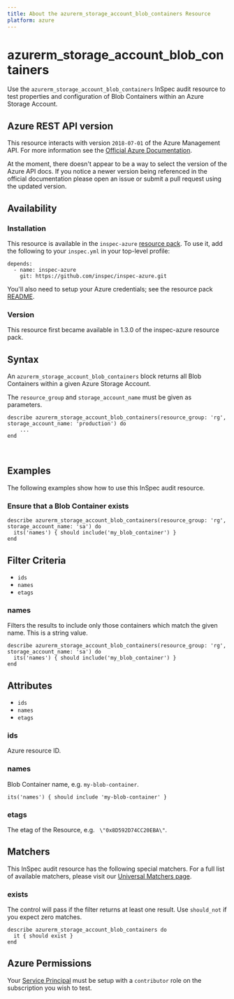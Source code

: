 ```yaml
---
title: About the azurerm_storage_account_blob_containers Resource
platform: azure
---
```


# azurerm\_storage\_account\_blob\_containers

Use the `azurerm_storage_account_blob_containers` InSpec audit resource to test properties and configuration of Blob Containers within an Azure Storage Account.
<br />

## Azure REST API version

This resource interacts with version `2018-07-01` of the Azure Management API. For more
information see the [Official Azure Documentation](https://docs.microsoft.com/en-us/rest/api/storagerp/blobcontainers/blobcontainers_list).

At the moment, there doesn't appear to be a way to select the version of the
Azure API docs. If you notice a newer version being referenced in the official
documentation please open an issue or submit a pull request using the updated
version.

## Availability

### Installation

This resource is available in the `inspec-azure` [resource
pack](https://www.inspec.io/docs/reference/glossary/#resource-pack). To use it, add the
following to your `inspec.yml` in your top-level profile:

    depends:
      - name: inspec-azure
        git: https://github.com/inspec/inspec-azure.git

You'll also need to setup your Azure credentials; see the resource pack
[README](https://github.com/inspec/inspec-azure#inspec-for-azure).

### Version

This resource first became available in 1.3.0 of the inspec-azure resource pack.

## Syntax
An `azurerm_storage_account_blob_containers` block returns all Blob Containers within a given Azure Storage Account.

The `resource_group` and `storage_account_name` must be given as parameters.

    describe azurerm_storage_account_blob_containers(resource_group: 'rg', storage_account_name: 'production') do
        ...
    end

<br />

## Examples

The following examples show how to use this InSpec audit resource.

### Ensure that a Blob Container exists

    describe azurerm_storage_account_blob_containers(resource_group: 'rg', storage_account_name: 'sa') do
      its('names') { should include('my_blob_container') }
    end

## Filter Criteria

* `ids`
* `names`
* `etags`

### names

Filters the results to include only those containers which match the given name. This is a string value.

    describe azurerm_storage_account_blob_containers(resource_group: 'rg', storage_account_name: 'sa') do
      its('names') { should include('my_blob_container') }
    end

## Attributes

- `ids`
- `names`
- `etags`
    
### ids
Azure resource ID.

### names
Blob Container name, e.g. `my-blob-container`.
    
    its('names') { should include 'my-blob-container' }

### etags
The etag of the Resource, e.g. ` \"0x8D592D74CC20EBA\"`.

## Matchers

This InSpec audit resource has the following special matchers. For a full list of available matchers,
please visit our [Universal Matchers page](https://www.inspec.io/docs/reference/matchers/).

### exists

The control will pass if the filter returns at least one result. Use
`should_not` if you expect zero matches.

    describe azurerm_storage_account_blob_containers do
      it { should exist }
    end

## Azure Permissions

Your [Service
Principal](https://docs.microsoft.com/en-us/azure/azure-resource-manager/resource-group-create-service-principal-portal)
must be setup with a `contributor` role on the subscription you wish to test.
